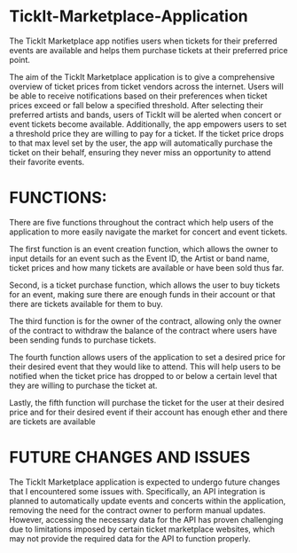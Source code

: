 # TickIt-Marketplace-Application

The TickIt Marketplace app notifies users when tickets for their preferred events are available and helps them purchase tickets at their preferred price point.

The aim of the TickIt Marketplace application is to give a comprehensive overview of ticket prices from ticket vendors across the internet. Users will  be able to receive notifications based on their preferences when ticket prices exceed or fall below a specified threshold. After selecting their preferred artists and bands, users of TickIt will be alerted when concert or event tickets become available. Additionally, the app empowers users to set a threshold price they are willing to pay for a ticket. If the ticket price drops to that max level set by the user, the app will automatically purchase the ticket on their behalf, ensuring they never miss an opportunity to attend their favorite events.


# FUNCTIONS:

There are five functions throughout the contract which help users of the application to more easily navigate the market for concert and event tickets. 

The first function is an event creation function, which allows the owner to input details for an event such as the Event ID, the Artist or band name, ticket prices and how many tickets are available or have been sold thus far.

Second, is a ticket purchase function, which allows the user to buy tickets for an event, making sure there are enough funds in their account or that there are tickets available for them to buy.

The third function is for the owner of the contract, allowing only the owner of the contract to withdraw the balance of the contract where users have been sending funds to purchase tickets.

The fourth function allows users of the application to set a desired price for their desired event that they would like to attend. This will help users to be notified when the ticket price has dropped to or below a certain level that they are willing to purchase the ticket at.

Lastly, the fifth function will purchase the ticket for the user at their desired price and for their desired event if their account has enough ether and there are tickets are available

# FUTURE CHANGES AND ISSUES

The TickIt Marketplace application is expected to undergo future changes that I encountered some issues with. Specifically, an API integration is planned to automatically update events and concerts within the application, removing the need for the contract owner to perform manual updates. However, accessing the necessary data for the API has proven challenging due to limitations imposed by certain ticket marketplace websites, which may not provide the required data for the API to function properly.

